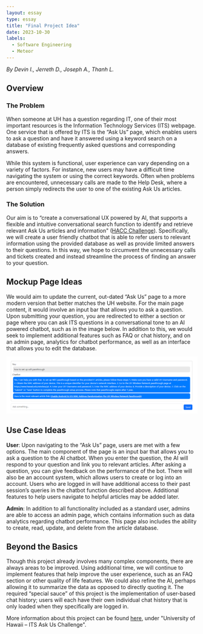 ```yaml
---
layout: essay
type: essay
title: "Final Project Idea"
date: 2023-10-30
labels:
  - Software Engineering
  - Meteor
---
```


*By Devin I., Jerreth D., Joseph A., Thanh L.*

## Overview

&NewLine;

  
### The Problem

When someone at UH has a question regarding IT, one of their most important resources is the Information Technology Services (ITS) webpage. One service that is offered by ITS is the “Ask Us” page, which enables users to ask a question and have it answered using a keyword search on a database of existing frequently asked questions and corresponding answers.

While this system is functional, user experience can vary depending on a variety of factors. For instance, new users may have a difficult time navigating the system or using the correct keywords. Often when problems are encountered, unnecessary calls are made to the Help Desk, where a person simply redirects the user to one of the existing Ask Us articles.

### The Solution

Our aim is to “create a conversational UX powered by AI, that supports a flexible and intuitive conversational search function to identify and retrieve relevant Ask Us articles and information" ([HACC Challenge](https://hacc.hawaii.gov/wp-content/uploads/2023/10/UH-ITS-Ask-Us_HACC-2023-Challenge.pdf)). Specifically, we will create a user friendly chatbot that is able to refer users to relevant information using the provided database as well as provide limited answers to their questions. In this way, we hope to circumvent the unnecessary calls and tickets created and instead streamline the process of finding an answer to your question.

## Mockup Page Ideas

We would aim to update the current, out-dated “Ask Us” page to a more modern version that better matches the UH website. For the main page content, it would involve an input bar that allows you to ask a question. Upon submitting your question, you are redirected to either a section or page where you can ask ITS questions in a conversational tone to an AI powered chatbot, such as in the image below. In addition to this, we would seek to implement additional features such as FAQ or chat history, and on an admin page, analytics for chatbot performance, as well as an interface that allows you to edit the database.

<img src="../img/chatbotex.png">


## Use Case Ideas

**User**: Upon navigating to the “Ask Us” page, users are met with a few options. The main component of the page is an input bar that allows you to ask a question to the AI chatbot. When you enter the question, the AI will respond to your question and link you to relevant articles. After asking a question, you can give feedback on the performance of the bot. There will also be an account system, which allows users to create or log into an account. Users who are logged in will have additional access to their past session’s queries in the chatbot function described above. Additional features to help users navigate to helpful articles may be added later.

**Admin**: In addition to all functionality included as a standard user, admins are able to access an admin page, which contains information such as data analytics regarding chatbot performance. This page also includes the ability to create, read, update, and delete from the article database.


## Beyond the Basics

Though this project already involves many complex components, there are always areas to be improved. Using additional time, we will continue to implement features that help improve the user experience, such as an FAQ section or other quality of life features. We could also refine the AI, perhaps allowing it to summarize the data as opposed to directly quoting it. The required “special sauce” of this project is the implementation of user-based chat history; users will each have their own individual chat history that is only loaded when they specifically are logged in.

More information about this project can be found [here](https://hacc.hawaii.gov/challenges/), under "University of Hawaii – ITS Ask Us Challenge".
